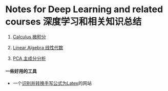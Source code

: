 # Notes for Deep Learning and related courses 深度学习和相关知识总结
1. [Calculus 微积分](calculus)

1. [Linear Algebra 线性代数](linear-algebra)

1. [PCA 主成分分析](pca)

#### 一些好用的工具
* 一个[识别并转换手写公式为Latex](https://webdemo.myscript.com/views/math/index.html)的网站

